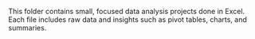 This folder contains small, focused data analysis projects done in Excel.  
Each file includes raw data and insights such as pivot tables, charts, and summaries.

